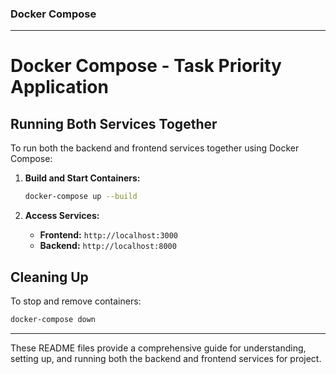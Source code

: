 

### Docker Compose

---

# Docker Compose - Task Priority Application

## Running Both Services Together

To run both the backend and frontend services together using Docker Compose:

1. **Build and Start Containers:**

   ```bash
   docker-compose up --build
   ```

2. **Access Services:**

   - **Frontend:** `http://localhost:3000`
   - **Backend:** `http://localhost:8000`

## Cleaning Up

To stop and remove containers:

```bash
docker-compose down
```

---

These README files provide a comprehensive guide for understanding, setting up, and running both the backend and frontend services for project.